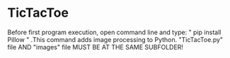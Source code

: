 # TicTacToe
Before first program execution, open command line and type: " pip install Pillow " .This command adds image processing to Python.
"TicTacToe.py" file AND "images" file MUST BE AT THE SAME SUBFOLDER! 
